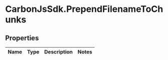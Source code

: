 # CarbonJsSdk.PrependFilenameToChunks

## Properties

Name | Type | Description | Notes
------------ | ------------- | ------------- | -------------


